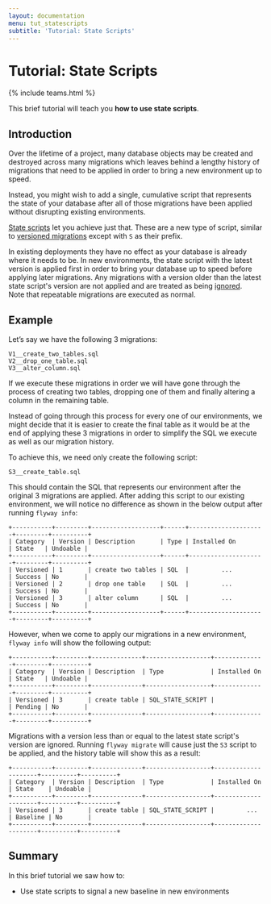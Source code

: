 ```yaml
---
layout: documentation
menu: tut_statescripts
subtitle: 'Tutorial: State Scripts'
---
```

# Tutorial: State Scripts
{% include teams.html %}

This brief tutorial will teach you **how to use state scripts**.

## Introduction

Over the lifetime of a project, many database objects may be created and destroyed across many migrations which leaves behind a lengthy history of migrations that need to be applied in order to bring a new environment up to speed.

Instead, you might wish to add a single, cumulative script that represents the state of your database after all of those migrations have been applied without disrupting existing environments.

[State scripts](/documentation/concepts/statescripts) let you achieve just that. These are a new type of script, similar to [versioned migrations](/documentation/concepts/migrations#versioned-migrations) except with `S` as their prefix.

In existing deployments they have no effect as your database is already where it needs to be. In new environments, the state script with the latest version is applied first in order to bring your database up to speed before applying later migrations. Any migrations with a version older than the latest state script's version are not applied and are treated as being [ignored](/documentation/concepts/migrations#migration-states). <br/>
Note that repeatable migrations are executed as normal.

## Example

Let’s say we have the following 3 migrations:

```
V1__create_two_tables.sql
V2__drop_one_table.sql
V3__alter_column.sql
```

If we execute these migrations in order we will have gone through the process of creating two tables, dropping one of them and finally altering a column in the remaining table.

Instead of going through this process for every one of our environments, we might decide that it is easier to create the final table as it would be at the end of applying these 3 migrations in order to simplify the SQL we execute as well as our migration history.

To achieve this, we need only create the following script:

```
S3__create_table.sql
```

This should contain the SQL that represents our environment after the original 3 migrations are applied. After adding this script to our existing environment, we will notice no difference as shown in the below output after running `flyway info`:

```
+-----------+---------+-------------------+------+---------------------+---------+----------+
| Category  | Version | Description       | Type | Installed On        | State   | Undoable |
+-----------+---------+-------------------+------+---------------------+---------+----------+
| Versioned | 1       | create two tables | SQL  |         ...         | Success | No       |
| Versioned | 2       | drop one table    | SQL  |         ...         | Success | No       |
| Versioned | 3       | alter column      | SQL  |         ...         | Success | No       |
+-----------+---------+-------------------+------+---------------------+---------+----------+
```

However, when we come to apply our migrations in a new environment, `flyway info` will show the following output:

```
+-----------+---------+--------------+------------------+--------------+---------+----------+
| Category  | Version | Description  | Type             | Installed On | State   | Undoable |
+-----------+---------+--------------+------------------+--------------+---------+----------+
| Versioned | 3       | create table | SQL_STATE_SCRIPT |              | Pending | No       |
+-----------+---------+--------------+------------------+--------------+---------+----------+
```

Migrations with a version less than or equal to the latest state script's version are ignored. Running `flyway migrate` will cause just the `S3` script to be applied, and the history table will show this as a result:

```
+-----------+---------+--------------+------------------+---------------------+----------+----------+
| Category  | Version | Description  | Type             | Installed On        | State    | Undoable |
+-----------+---------+--------------+------------------+---------------------+----------+----------+
| Versioned | 3       | create table | SQL_STATE_SCRIPT |         ...         | Baseline | No       |
+-----------+---------+--------------+------------------+---------------------+----------+----------+
```

## Summary

In this brief tutorial we saw how to:

- Use state scripts to signal a new baseline in new environments
